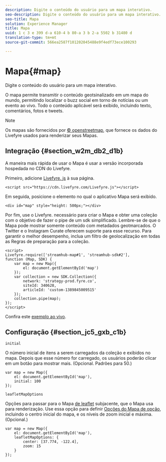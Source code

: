 ```yaml
---
description: Digite o conteúdo do usuário para um mapa interativo.
seo-description: Digite o conteúdo do usuário para um mapa interativo.
seo-title: Mapa
solution: Experience Manager
title: Mapa
uuid: 1 c 3 e 399 d-a 610-4 b 80-a 3 b 2-a 5502 b 31480 d
translation-type: tm+mt
source-git-commit: 566ea2587f101202045488e9f4edf73ece100293

---
```



# Mapa{#map}

Digite o conteúdo do usuário para um mapa interativo.

O mapa permite transmitir o conteúdo geotsinalizado em um mapa do mundo, permitindo localizar o buzz social em torno de notícias ou um evento ao vivo. Todo o conteúdo aplicável será exibido, incluindo texto, comentários, fotos e tweets.

>[!NOTE]
>
>Os mapas são fornecidos por [© openstreetmap](https://www.openstreetmap.org/copyright), que fornece os dados do Livefyre usados para renderizar seus Mapas.

## Integração {#section_w2m_db2_d1b}

A maneira mais rápida de usar o Mapa é usar a versão incorporada hospedada no CDN do Livefyre.

Primeiro, adicione [Livefyre. js](https://github.com/Livefyre/Livefyre.js) à sua página.

```
<script src="https://cdn.livefyre.com/Livefyre.js"></script> 
```

Em seguida, posicione o elemento no qual o aplicativo Mapa será exibido.

```
<div id="map" style="height: 500px;"></div>
```

Por fim, use o Livefyre. necessário para criar o Mapa e obter uma coleção com o objetivo de fazer o pipe de um sdk simplificado. Lembre-se de que o Mapa pode mostrar somente conteúdo com metadados geotmarcados. O Twitter e o Instagram Curate oferecem suporte para esse recurso. Para garantir o melhor desempenho, inclua um filtro de geolocalização em todas as Regras de preparação para a coleção.

```
<script> 
Livefyre.require(['streamhub-map#1', 'streamhub-sdk#2'], 
function (Map, SDK) { 
    var map = new Map({ 
        el: document.getElementById('map') 
    }); 
    var collection = new SDK.Collection({ 
        network: 'strategy-prod.fyre.co', 
        siteId: 340628, 
        articleId: 'custom-1389845009515' 
    }); 
    collection.pipe(map); 
}); 
</script>
```

Confira este [exemplo ao vivo](https://codepen.io/cheung31/pen/wkmbF).

## Configuração {#section_jc5_gxb_c1b}

`initial`

O número inicial de itens a serem carregados da coleção e exibidos no mapa. Depois que esse número for carregado, os usuários poderão clicar em um botão para mostrar mais. (Opcional. Padrões para 50.)

```
var map = new Map({ 
    el: document.getElementById('map'), 
    initial: 100 
});
```

`leafletMapOptions`

Opções para passar para o Mapa [de leaflet](https://leafletjs.com/) subjacente, que o Mapa usa para renderização. Use essa opção para definir [Opções do Mapa de opção](https://leafletjs.com/reference.html#map-options), incluindo o centro inicial do mapa, e os níveis de zoom inicial e máxima. (Opcional.)

```
var map = new Map({ 
    el: document.getElementById('map'), 
    leafletMapOptions: { 
        center: [37.774, -122.4], 
        zoom: 15 
    } 
});
```

